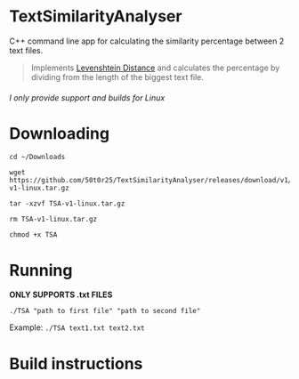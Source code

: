 # TextSimilarityAnalyser
C++ command line app for calculating the similarity percentage between 2 text files.
>Implements [Levenshtein Distance](https://en.wikipedia.org/wiki/Levenshtein_distance) and calculates the percentage by dividing from the length of the biggest text file.

###### I only provide support and builds for Linux

# Downloading
```
cd ~/Downloads

wget https://github.com/50t0r25/TextSimilarityAnalyser/releases/download/v1/TSA-v1-linux.tar.gz

tar -xzvf TSA-v1-linux.tar.gz

rm TSA-v1-linux.tar.gz

chmod +x TSA
```

# Running
**ONLY SUPPORTS .txt FILES**
```
./TSA "path to first file" "path to second file"
```
Example: `./TSA text1.txt text2.txt`

# Build instructions
